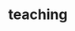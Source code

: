 ---
layout: page
permalink: /teaching/
title: teaching
tags: [teaching]
modified: 14-06-2020
comments: false
---